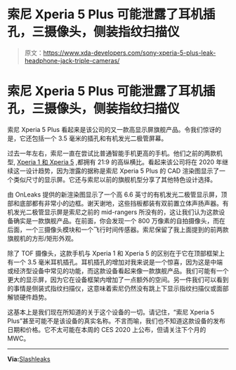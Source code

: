 # 索尼 Xperia 5 Plus 可能泄露了耳机插孔，三摄像头，侧装指纹扫描仪

> 原文：<https://www.xda-developers.com/sony-xperia-5-plus-leak-headphone-jack-triple-cameras/>

# 索尼 Xperia 5 Plus 可能泄露了耳机插孔，三摄像头，侧装指纹扫描仪

索尼 Xperia 5 Plus 看起来是该公司的又一款高显示屏旗舰产品。令我们惊讶的是，它还包括一个 3.5 毫米的插孔和有机发光二极管屏幕。

过去一年左右，索尼一直在尝试比普通智能手机更高的手机。他们之前的两款机型, [Xperia 1 和 Xperia 5](https://www.xda-developers.com/sony-xperia-1-xperia-5-receive-official-android-10-update/) ,都拥有 21:9 的高纵横比。看起来该公司将在 2020 年继续这一设计趋势，因为泄露的据称是索尼 Xperia 5 Plus 的 CAD 渲染图显示了一个类似尺寸的显示屏。它还与索尼以前的旗舰机型分享了其他特色设计选择。

由 OnLeaks 提供的新渲染图显示了一个高 6.6 英寸的有机发光二极管显示屏，顶部和底部都有非常小的边框。谢天谢地，这些挡板都装有双前置立体声扬声器。有机发光二极管显示屏是索尼之前的 mid-rangers 所没有的，这让我们认为这款设备确实是一款旗舰产品。在前面，你会发现一个 800 万像素的自拍摄像头，而在后面，一个三摄像头模块和一个飞行时间传感器。索尼保留了我上面提到的前两款旗舰机的方形/矩形外观。

除了 TOF 摄像头，这款手机与 Xperia 1 和 Xperia 5 的区别在于它在顶部框架上有一个 3.5 毫米耳机插孔。耳机插孔的增加对我来说是一个惊喜，因为这是中端或经济型设备中常见的功能，而这款设备看起来像一款旗舰产品。我们可能有一个更大的显示屏，因为它在设备框架内增加了一点额外的空间。另一件我们可以看到的事情是侧装式指纹扫描仪，这意味着索尼仍然没有跳上下显示指纹扫描仪或面部解锁硬件趋势。

这基本上是我们现在所知道的关于这个设备的一切。请记住，“索尼 Xperia 5 Plus”甚至可能不是该设备的真实名称。不言而喻，我们也不知道这款设备的发布日期和价格。它不太可能在本周的 CES 2020 上公布，但请关注下个月的 MWC。

* * *

**Via:**[Slashleaks](http://www.slashleaks.com/l/sony-xperia-5-plus-360-video-5k-renders-dimensions-few-specs)
